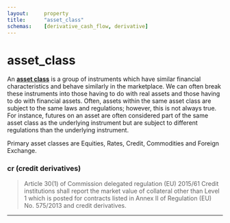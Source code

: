 ```yaml
---
layout:		property
title:		"asset_class"
schemas:	[derivative_cash_flow, derivative]
---
```


# asset_class
An [**asset class**][wiki] is a group of instruments which have similar financial characteristics and behave similarly in the marketplace. We can often break these instruments into those having to do with real assets and those having to do with financial assets. Often, assets within the same asset class are subject to the same laws and regulations; however, this is not always true. For instance, futures on an asset are often considered part of the same asset class as the underlying instrument but are subject to different regulations than the underlying instrument.

Primary asset classes are Equities, Rates, Credit, Commodities and Foreign Exchange. 

### cr (credit derivatives)
> Article 30(1) of Commission delegated regulation (EU) 2015/61
Credit institutions shall report the market value of collateral other than Level 1 which is posted for contracts listed in Annex II of Regulation (EU) No. 575/2013 and credit derivatives.


---

[wiki]: https://en.wikipedia.org/wiki/Asset_classes
